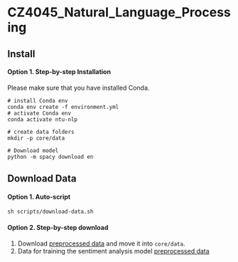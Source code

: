 # CZ4045_Natural_Language_Processing

## Install

#### Option 1. Step-by-step Installation
Please make sure that you have installed Conda.
```shell script
# install Conda env
conda env create -f environment.yml
# activate Conda env
conda activate ntu-nlp

# create data folders
mkdir -p core/data

# Download model
python -m spacy download en
```

## Download Data

#### Option 1. Auto-script
```shell script
sh scripts/download-data.sh
```

#### Option 2. Step-by-step download
1. Download [preprocessed data](https://drive.google.com/open?id=1ay53rIluB334-RUqn28GR-QI6HxutJ6H) and move it into `core/data`.
2. Data for training the sentiment analysis model [preprocessed data](https://drive.google.com/drive/folders/1GJd8tYRcxwuRj7mvZCX1zjjr63MF-zW1?usp=sharing)
